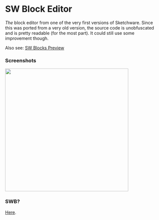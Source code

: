 # SW Block Editor
_The_ block editor from one of the very first versions of Sketchware. Since this was ported from a very old version, the source code is unobfuscated and is pretty readable (for the most part). It could still use some improvement though.

Also see: [SW Blocks Preview](https://github.com/MikeAndrson/SWBlocksPreview)

### Screenshots
<img src="https://github.com/MikeAndrson/SWBlockEditor/assets/45513948/3b09f945-64c8-4d8d-b7bd-bf891bdd2788" width="400" />

### SWB?
[Here](SWClone.swb).

